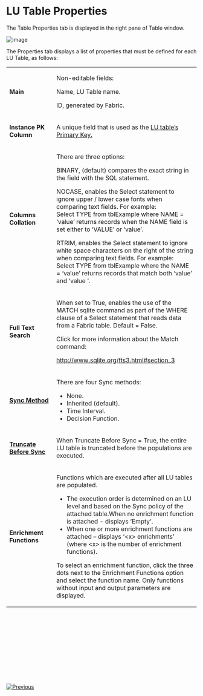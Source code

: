 # LU Table Properties

The Table Properties tab is displayed in the right pane of Table window.


![image](https://github.com/k2view-academy/K2View-Academy/blob/master/articles/06_LU_tables/images/06_04_table_properties.png)


The Properties tab displays a list of properties that must be defined for each LU Table, as follows:

<table width="623">
<tbody>
<tr>
<td width="150">
<p><strong>Main</strong></p>
</td>
<td width="474">
<p>Non-editable fields:</p>
<p>Name, LU Table name.</p>
<p>ID, generated by Fabric.</p>
</td>
</tr>
<tr>
<td width="150">
<p><strong>Instance PK Column</strong></p>
</td>
<td width="474">
<p>A unique field that is used as the <a href="https://github.com/k2view-academy/K2View-Academy/blob/master/articles/03_logical_units/08_define_root_table_and_instance_ID_LU_schema.md">LU table&rsquo;s Primary Key.</a></p>
</td>
</tr>
<tr>
<td width="150">
<p><strong>Columns Collation</strong></p>
</td>
<td width="474">
<p>There are three options:</p>
<p>BINARY, (default) compares the exact string in the field with the SQL statement.</p>
<p>NOCASE, enables the Select statement to ignore upper / lower case fonts when comparing text fields. For example: <br /> Select TYPE from tblExample where NAME = &lsquo;value&rsquo; returns records when the NAME field is set either to &lsquo;VALUE&rsquo; or &lsquo;value&rsquo;.</p>
<p>RTRIM, enables the Select statement to ignore white space characters on the right of the string when comparing text fields. For example:<br /> Select TYPE from tblExample where the NAME = &lsquo;value&rsquo; returns records that match both &lsquo;value&rsquo; and &lsquo;value &lsquo;.</p>
</td>
</tr>
<tr>
<td width="150">
<p><strong>Full Text Search</strong></p>
</td>
<td width="474">
<p>When set to True, enables the use of the MATCH sqlite command as part of the WHERE clause of a Select statement that reads data from a Fabric table. Default = False.</p>
<p>Click for more information about the Match command:</p>
<p><a href="http://www.sqlite.org/fts3.html#section_3">http://www.sqlite.org/fts3.html#section_3</a></p>
</td>
</tr>
<tr>
<td width="150">
<p><a href="https://github.com/k2view-academy/K2View-Academy/blob/master/articles/14_sync_LU_instance/04_sync_methods.md"><strong>Sync Method</strong></a></p>
</td>
<td width="474">
<p>There are four Sync methods:</p>
<ul>
<li>None.</li>
<li>Inherited (default).</li>
<li>Time Interval.</li>
<li>Decision Function.</li>
</ul>
</td>
</tr>
<tr>
<td width="150">
<p><a href="https://github.com/k2view-academy/K2View-Academy/blob/master/articles/14_sync_LU_instance/04_sync_methods.md"><strong>Truncate Before Sync</strong></a></p>
</td>
<td width="474">
<p>When Truncate Before Sync = True, the entire LU table is truncated before the populations are executed.</p>
</td>
</tr>
<tr>
<td width="150">
<p><strong>Enrichment Functions</strong></p>
</td>
<td width="474">
<p>Functions which are executed after all LU tables are populated.</p>
<ul>
<li>The execution order is determined on an LU level and based on the Sync policy of the attached table.When no enrichment function is attached - displays &lsquo;Empty&rsquo;.</li>
<li>When one or more enrichment functions are attached &ndash; displays &lsquo;&lt;x&gt; enrichments&rsquo; (where &lt;x&gt; is the number of enrichment functions).</li>
</ul>
<p>To select an enrichment function, click the three dots next to the Enrichment Functions option and select the function name. Only functions without input and output parameters are displayed.</p>
</td>
</tr>
</tbody>
</table>
<p>&nbsp;</p>
<p>&nbsp;</p>
<p>&nbsp;</p>
<p>&nbsp;</p>
<p>&nbsp;</p>
<p>&nbsp;</p>


[![Previous](https://github.com/k2view-academy/K2View-Academy/blob/master/articles/images/Previous.png)](https://github.com/k2view-academy/K2View-Academy/blob/master/articles/06_LU_tables/03_table_indexes.md)
